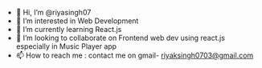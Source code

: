 - 👋 Hi, I’m @riyasingh07
- 👀 I’m interested in Web Development
- 🌱 I’m currently learning React.js
- 💞️ I’m looking to collaborate on Frontend web dev using react.js especially in Music Player app
- 📫 How to reach me : contact me on gmail- riyaksingh0703@gmail.com
